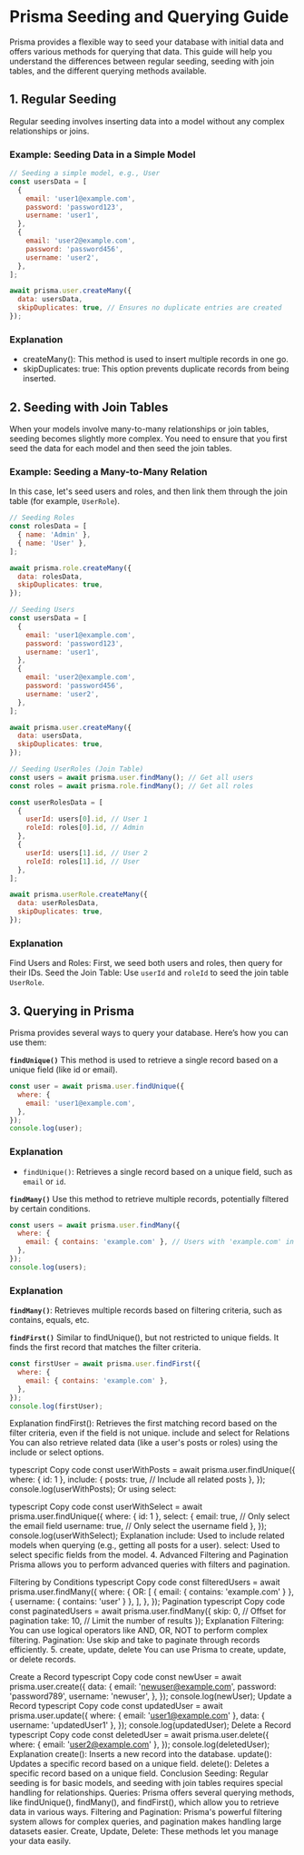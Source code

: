 # Prisma Seeding and Querying Guide

Prisma provides a flexible way to seed your database with initial data and offers various methods for querying that data. This guide will help you understand the differences between regular seeding, seeding with join tables, and the different querying methods available.

## 1. Regular Seeding
Regular seeding involves inserting data into a model without any complex relationships or joins.

### Example: Seeding Data in a Simple Model
```js
// Seeding a simple model, e.g., User
const usersData = [
  {
    email: 'user1@example.com',
    password: 'password123',
    username: 'user1',
  },
  {
    email: 'user2@example.com',
    password: 'password456',
    username: 'user2',
  },
];

await prisma.user.createMany({
  data: usersData,
  skipDuplicates: true, // Ensures no duplicate entries are created
});
```

### Explanation
- createMany(): This method is used to insert multiple records in one go.
- skipDuplicates: true: This option prevents duplicate records from being inserted.

## 2. Seeding with Join Tables
When your models involve many-to-many relationships or join tables, seeding becomes slightly more complex. You need to ensure that you first seed the data for each model and then seed the join tables.

### Example: Seeding a Many-to-Many Relation
In this case, let's seed users and roles, and then link them through the join table (for example, `UserRole`).

```js
// Seeding Roles
const rolesData = [
  { name: 'Admin' },
  { name: 'User' },
];

await prisma.role.createMany({
  data: rolesData,
  skipDuplicates: true,
});

// Seeding Users
const usersData = [
  {
    email: 'user1@example.com',
    password: 'password123',
    username: 'user1',
  },
  {
    email: 'user2@example.com',
    password: 'password456',
    username: 'user2',
  },
];

await prisma.user.createMany({
  data: usersData,
  skipDuplicates: true,
});

// Seeding UserRoles (Join Table)
const users = await prisma.user.findMany(); // Get all users
const roles = await prisma.role.findMany(); // Get all roles

const userRolesData = [
  {
    userId: users[0].id, // User 1
    roleId: roles[0].id, // Admin
  },
  {
    userId: users[1].id, // User 2
    roleId: roles[1].id, // User
  },
];

await prisma.userRole.createMany({
  data: userRolesData,
  skipDuplicates: true,
});
```

### Explanation
Find Users and Roles: First, we seed both users and roles, then query for their IDs.
Seed the Join Table: Use `userId` and `roleId` to seed the join table `UserRole`.

## 3. Querying in Prisma
Prisma provides several ways to query your database. Here’s how you can use them:

**`findUnique()`**
This method is used to retrieve a single record based on a unique field (like id or email).
```js
const user = await prisma.user.findUnique({
  where: {
    email: 'user1@example.com',
  },
});
console.log(user);
```

### Explanation
- `findUnique()`: Retrieves a single record based on a unique field, such as `email` or `id`.

**`findMany()`**
Use this method to retrieve multiple records, potentially filtered by certain conditions.
```javascript
const users = await prisma.user.findMany({
  where: {
    email: { contains: 'example.com' }, // Users with 'example.com' in their email
  },
});
console.log(users);
```

### Explanation
**`findMany()`**: Retrieves multiple records based on filtering criteria, such as contains, equals, etc.

**`findFirst()`**
Similar to findUnique(), but not restricted to unique fields. It finds the first record that matches the filter criteria.

```js
const firstUser = await prisma.user.findFirst({
  where: {
    email: { contains: 'example.com' },
  },
});
console.log(firstUser);
```

Explanation
findFirst(): Retrieves the first matching record based on the filter criteria, even if the field is not unique.
include and select for Relations
You can also retrieve related data (like a user's posts or roles) using the include or select options.

typescript
Copy code
const userWithPosts = await prisma.user.findUnique({
  where: { id: 1 },
  include: {
    posts: true, // Include all related posts
  },
});
console.log(userWithPosts);
Or using select:

typescript
Copy code
const userWithSelect = await prisma.user.findUnique({
  where: { id: 1 },
  select: {
    email: true, // Only select the email field
    username: true, // Only select the username field
  },
});
console.log(userWithSelect);
Explanation
include: Used to include related models when querying (e.g., getting all posts for a user).
select: Used to select specific fields from the model.
4. Advanced Filtering and Pagination
Prisma allows you to perform advanced queries with filters and pagination.

Filtering by Conditions
typescript
Copy code
const filteredUsers = await prisma.user.findMany({
  where: {
    OR: [
      { email: { contains: 'example.com' } },
      { username: { contains: 'user' } },
    ],
  },
});
Pagination
typescript
Copy code
const paginatedUsers = await prisma.user.findMany({
  skip: 0, // Offset for pagination
  take: 10, // Limit the number of results
});
Explanation
Filtering: You can use logical operators like AND, OR, NOT to perform complex filtering.
Pagination: Use skip and take to paginate through records efficiently.
5. create, update, delete
You can use Prisma to create, update, or delete records.

Create a Record
typescript
Copy code
const newUser = await prisma.user.create({
  data: {
    email: 'newuser@example.com',
    password: 'password789',
    username: 'newuser',
  },
});
console.log(newUser);
Update a Record
typescript
Copy code
const updatedUser = await prisma.user.update({
  where: { email: 'user1@example.com' },
  data: { username: 'updatedUser1' },
});
console.log(updatedUser);
Delete a Record
typescript
Copy code
const deletedUser = await prisma.user.delete({
  where: { email: 'user2@example.com' },
});
console.log(deletedUser);
Explanation
create(): Inserts a new record into the database.
update(): Updates a specific record based on a unique field.
delete(): Deletes a specific record based on a unique field.
Conclusion
Seeding: Regular seeding is for basic models, and seeding with join tables requires special handling for relationships.
Queries: Prisma offers several querying methods, like findUnique(), findMany(), and findFirst(), which allow you to retrieve data in various ways.
Filtering and Pagination: Prisma's powerful filtering system allows for complex queries, and pagination makes handling large datasets easier.
Create, Update, Delete: These methods let you manage your data easily.